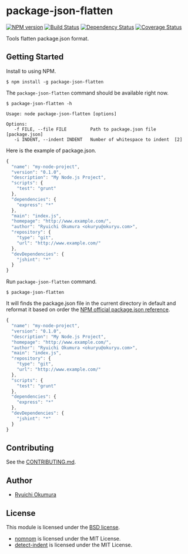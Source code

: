 # package-json-flatten

[![NPM version](https://badge.fury.io/js/package-json-flatten.svg)](http://badge.fury.io/js/package-json-flatten)
[![Build Status](https://travis-ci.org/okuryu/package-json-flatten.svg?branch=master)](https://travis-ci.org/okuryu/package-json-flatten)
[![Dependency Status](https://gemnasium.com/okuryu/package-json-flatten.svg)](https://gemnasium.com/okuryu/package-json-flatten)
[![Coverage Status](https://img.shields.io/coveralls/okuryu/package-json-flatten.svg)](https://coveralls.io/r/okuryu/package-json-flatten?branch=master)

Tools flatten package.json format.

## Getting Started

Install to using NPM.

```
$ npm install -g package-json-flatten
```

The `package-json-flatten` command should be available right now.

```
$ package-json-flatten -h

Usage: node package-json-flatten [options]

Options:
   -f FILE, --file FILE         Path to package.json file  [package.json]
   -i INDENT, --indent INDENT   Number of whitespace to indent  [2]

```

Here is the example of package.json.

```js
{
  "name": "my-node-project",
  "version": "0.1.0",
  "description": "My Node.js Project",
  "scripts": {
    "test": "grunt"
  },
  "dependencies": {
    "express": "*"
  },
  "main": "index.js",
  "homepage": "http://www.example.com/",
  "author": "Ryuichi Okumura <okuryu@okuryu.com>",
  "repository": {
    "type": "git",
    "url": "http://www.example.com/"
  },
  "devDependencies": {
    "jshint": "*"
  }
}
```

Run `package-json-flatten` command.

```
$ package-json-flatten
```

It will finds the package.json file in the current directory in default and reformat it based on order the [NPM official package.json reference](https://www.npmjs.org/doc/package.json.html).

```js
{
  "name": "my-node-project",
  "version": "0.1.0",
  "description": "My Node.js Project",
  "homepage": "http://www.example.com/",
  "author": "Ryuichi Okumura <okuryu@okuryu.com>",
  "main": "index.js",
  "repository": {
    "type": "git",
    "url": "http://www.example.com/"
  },
  "scripts": {
    "test": "grunt"
  },
  "dependencies": {
    "express": "*"
  },
  "devDependencies": {
    "jshint": "*"
  }
}
```

## Contributing

See the [CONTRIBUTING.md](CONTRIBUTING.md).

## Author

* [Ryuichi Okumura](http://www.okuryu.com/)

## License

This module is licensed under the [BSD license](LICENSE.md).

* [nomnom](https://github.com/harthur/nomnom) is licensed under the MIT License.
* [detect-indent](https://github.com/sindresorhus/detect-indent) is licensed under the MIT License.
